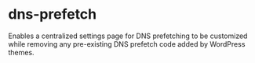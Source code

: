 # dns-prefetch
Enables a centralized settings page for DNS prefetching to be customized while removing any pre-existing DNS prefetch code added by WordPress themes.

